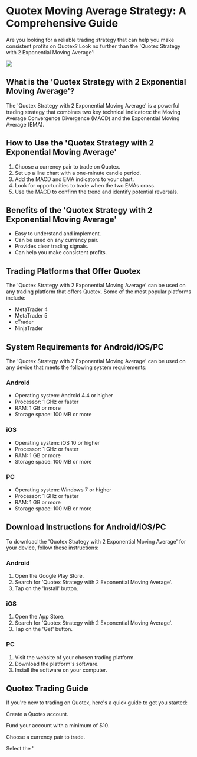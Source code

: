 # Quotex Moving Average Strategy: A Comprehensive Guide

Are you looking for a reliable trading strategy that can help you make
consistent profits on Quotex? Look no further than the \'Quotex Strategy
with 2 Exponential Moving Average\'!

[![](https://static.quotex.io/files/4_en/300_250.jpg)](https://traff.sbs/brokerqxlid)

## What is the \'Quotex Strategy with 2 Exponential Moving Average\'?

The \'Quotex Strategy with 2 Exponential Moving Average\' is a powerful
trading strategy that combines two key technical indicators: the Moving
Average Convergence Divergence (MACD) and the Exponential Moving Average
(EMA).

## How to Use the \'Quotex Strategy with 2 Exponential Moving Average\'

1.  Choose a currency pair to trade on Quotex.
2.  Set up a line chart with a one-minute candle period.
3.  Add the MACD and EMA indicators to your chart.
4.  Look for opportunities to trade when the two EMAs cross.
5.  Use the MACD to confirm the trend and identify potential reversals.

## Benefits of the \'Quotex Strategy with 2 Exponential Moving Average\'

-   Easy to understand and implement.
-   Can be used on any currency pair.
-   Provides clear trading signals.
-   Can help you make consistent profits.

## Trading Platforms that Offer Quotex

The \'Quotex Strategy with 2 Exponential Moving Average\' can be used on
any trading platform that offers Quotex. Some of the most popular
platforms include:

-   MetaTrader 4
-   MetaTrader 5
-   cTrader
-   NinjaTrader

## System Requirements for Android/iOS/PC

The \'Quotex Strategy with 2 Exponential Moving Average\' can be used on
any device that meets the following system requirements:

### Android

-   Operating system: Android 4.4 or higher
-   Processor: 1 GHz or faster
-   RAM: 1 GB or more
-   Storage space: 100 MB or more

### iOS

-   Operating system: iOS 10 or higher
-   Processor: 1 GHz or faster
-   RAM: 1 GB or more
-   Storage space: 100 MB or more

### PC

-   Operating system: Windows 7 or higher
-   Processor: 1 GHz or faster
-   RAM: 1 GB or more
-   Storage space: 100 MB or more

## Download Instructions for Android/iOS/PC

To download the \'Quotex Strategy with 2 Exponential Moving Average\'
for your device, follow these instructions:

### Android

1.  Open the Google Play Store.
2.  Search for \'Quotex Strategy with 2 Exponential Moving Average\'.
3.  Tap on the \'Install\' button.

### iOS

1.  Open the App Store.
2.  Search for \'Quotex Strategy with 2 Exponential Moving Average\'.
3.  Tap on the \'Get\' button.

### PC

1.  Visit the website of your chosen trading platform.
2.  Download the platform\'s software.
3.  Install the software on your computer.

## Quotex Trading Guide

If you\'re new to trading on Quotex, here\'s a quick guide to get you
started:

Create a Quotex account.

Fund your account with a minimum of \$10.

Choose a currency pair to trade.

Select the \'

